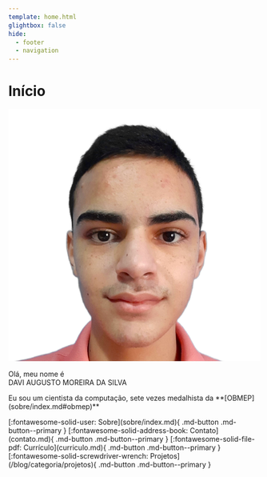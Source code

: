 ```yaml
---
template: home.html
glightbox: false
hide:
  - footer
  - navigation
---
```


# Início

<div class="perfil" markdown>
<div class="perfil-imagem-container">
<img src="images/Perfil.webp" alt="Foto de rosto de Davi Augusto Moreira da Silva" class="perfil-imagem">
</div>
<div class="perfil-conteudo" markdown>
<p class="perfil-linha1">Olá, meu nome é <br /><span class="perfil-nome">DAVI&nbsp;AUGUSTO MOREIRA&nbsp;DA&nbsp;SILVA</span></p>
<p class="perfil-linha2" markdown>Eu sou um cientista da computação, sete vezes medalhista da **[OBMEP](sobre/index.md#obmep)**</p>
<div class="perfil-botoes" markdown>
[:fontawesome-solid-user: Sobre](sobre/index.md){ .md-button .md-button--primary }
[:fontawesome-solid-address-book: Contato](contato.md){ .md-button .md-button--primary }
[:fontawesome-solid-file-pdf: Currículo](curriculo.md){ .md-button .md-button--primary }
[:fontawesome-solid-screwdriver-wrench: Projetos](/blog/categoria/projetos){ .md-button .md-button--primary }
</div>
</div>
</div>

